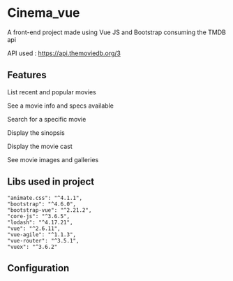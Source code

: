 # Cinema_vue
A front-end project made using Vue JS and Bootstrap consuming the TMDB api

API used :  https://api.themoviedb.org/3

## Features

List recent and popular movies

See a movie info and specs available 

Search for a specific movie

Display the sinopsis

Display the movie cast

See movie images and galleries


## Libs used in project

    "animate.css": "^4.1.1",
    "bootstrap": "^4.6.0",
    "bootstrap-vue": "^2.21.2",
    "core-js": "^3.6.5",
    "lodash": "^4.17.21",
    "vue": "^2.6.11",
    "vue-agile": "^1.1.3",
    "vue-router": "^3.5.1",
    "vuex": "^3.6.2"
    

## Configuration

